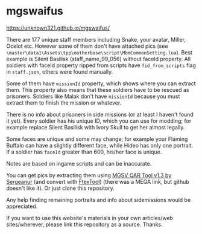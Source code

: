 # mgswaifus
https://unknown321.github.io/mgswaifus/

There are 177 unique staff members including Snake, your avatar, Miller, Ocelot etc. However some of them don't have attached pics (see `\master\data1\Assets\tpp\motherbase\script\MbmCommonSetting.lua`). Best example is Silent Basilisk (staff_name_99_056) without faceId property. All soldiers with faceId property ripped from scripts have `fid_from_scripts` flag in `staff.json`, others were found manually.

Some of them have `missionId` property, which shows where you can extract them. This property also means that these soldiers have to be rescued as prisoners. Soldiers like Malak don't have `missionId` because you must extract them to finish the mission or whatever.

There is no info about prisoners in side missions (or at least I haven't found it yet).
Every soldier has his unique ID, which you can use for modding; for example replace Silent Basilisk with Ivory Skull to get her almost legally.

Some faces are unique and some may change; for example your Flaming Buffalo can have a slightly different face, while Hideo has only one portrait. If a soldier has `faceId` greater than 600, his/her face is unique.

Notes are based on ingame scripts and can be inaccurate.

You can get pics by extracting them using <a href="https://www.dropbox.com/s/0rtpumx2mxsjaby/MGSV_QAR_Tool.rar?dl=0">MGSV QAR Tool v1.3 by Sergeanur</a> (and convert with <a href="https://github.com/Atvaark/FtexTool">FtexTool</a>) (there was a MEGA link, but github doesn't like it). Or just clone this repository.

Any help finding remaining portraits and info about sidemissions would be appreciated.

If you want to use this website's materials in your own articles/web sites/wherever, please link this repository as a source. Thanks.